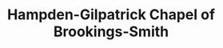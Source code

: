 ---
title: "Hampden-Gilpatrick Chapel of Brookings-Smith"
url: /hampden/hampden-gilpatrick-chapel-of-brookings-smith/
shop: Bestattungen
---
